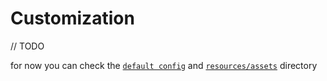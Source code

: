 # Customization

// TODO

for now you can check the
[`default config`](https://github.com/lukaskabc/StargateEarlyLoading/blob/main/src/main/resources/default_config.json)
and [`resources/assets`](https://github.com/lukaskabc/StargateEarlyLoading/tree/main/src/main/resources/assets)
directory